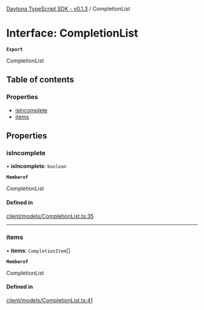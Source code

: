[Daytona TypeScript SDK - v0.1.3](../README.md) / CompletionList

# Interface: CompletionList

**`Export`**

CompletionList

## Table of contents

### Properties

- [isIncomplete](CompletionList.md#isincomplete)
- [items](CompletionList.md#items)

## Properties

### isIncomplete

• **isIncomplete**: `boolean`

**`Memberof`**

CompletionList

#### Defined in

[client/models/CompletionList.ts:35](https://github.com/daytonaio/sdk/blob/b45168f061cd6be86cb18d4f6da11d28c59292bf/packages/typescript/src/client/models/CompletionList.ts#L35)

___

### items

• **items**: `CompletionItem`[]

**`Memberof`**

CompletionList

#### Defined in

[client/models/CompletionList.ts:41](https://github.com/daytonaio/sdk/blob/b45168f061cd6be86cb18d4f6da11d28c59292bf/packages/typescript/src/client/models/CompletionList.ts#L41)
